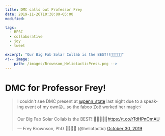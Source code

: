```yaml
---
title: DMC calls out Professor Frey
date: 2019-11-26T10:30:00-05:00
modified:

tags:
  - BFSC
  - collaborative
  - joy
  - tweet

excerpt: "Our Big Fab Solar Collab is the BEST!!🤗🌻🦄🌈🌞"
<!-- image: 
    path: /images/Brownson_HeliotacticPress.png -->
---
```


# DMC for Professor Frey!

<blockquote class="twitter-tweet"><p lang="en" dir="ltr">I couldn&#39;t see DMC present at <a href="https://twitter.com/penn_state?ref_src=twsrc%5Etfw">@penn_state</a> last night due to a speaking event of my own😖...so the faboo Zoë worked her magic⚡ <br><br>Our Big Fab Solar Collab is the BEST!!🤗🌻🦄🌈🌞<a href="https://t.co/rTdHPnOmAU">https://t.co/rTdHPnOmAU</a></p>&mdash; Frey Brownson, PhD 🌻🏳️‍🌈🌞 (@heliotactic) <a href="https://twitter.com/heliotactic/status/1189517494844841986?ref_src=twsrc%5Etfw">October 30, 2019</a></blockquote> <script async src="https://platform.twitter.com/widgets.js" charset="utf-8"></script> 